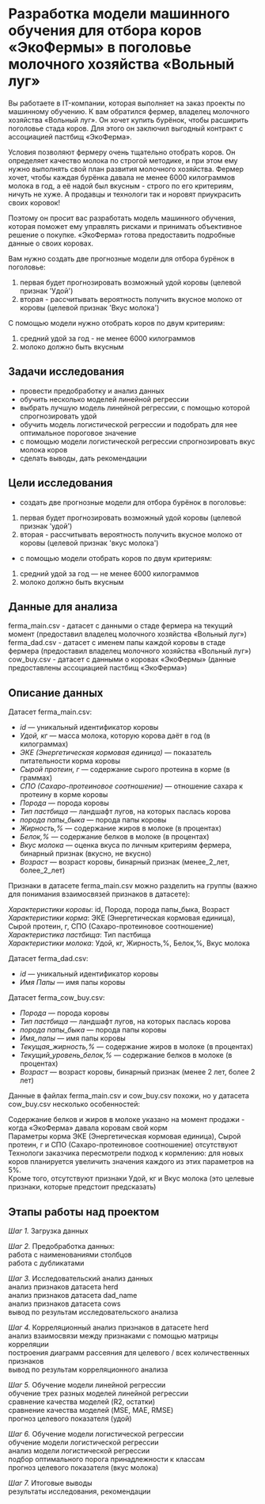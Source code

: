 # Разработка модели машинного обучения для отбора коров «ЭкоФермы» в поголовье молочного хозяйства «Вольный луг»

Вы работаете в IT-компании, которая выполняет на заказ проекты по машинному обучению. К вам обратился фермер, владелец молочного хозяйства «Вольный луг». Он хочет купить бурёнок, чтобы расширить поголовье стада коров. Для этого он заключил выгодный контракт с ассоциацией пастбищ «ЭкоФерма».

Условия позволяют фермеру очень тщательно отобрать коров. Он определяет качество молока по строгой методике, и при этом ему нужно выполнять свой план развития молочного хозяйства. Фермер хочет, чтобы каждая бурёнка давала не менее 6000 килограммов молока в год, а её надой был вкусным - строго по его критериям, ничуть не хуже. А продавцы и технологи так и норовят приукрасить своих коровок!

Поэтому он просит вас разработать модель машинного обучения, которая поможет ему управлять рисками и принимать объективное решение о покупке. «ЭкоФерма» готова предоставить подробные данные о своих коровах.

Вам нужно создать две прогнозные модели для отбора бурёнок в поголовье:

1. первая будет прогнозировать возможный удой коровы (целевой признак 'Удой')
2. вторая - рассчитывать вероятность получить вкусное молоко от коровы (целевой признак 'Вкус молока')

С помощью модели нужно отобрать коров по двум критериям:
1. средний удой за год - не менее 6000 килограммов
2. молоко должно быть вкусным

## Задачи исследования

* провести предобработку и анализ данных
* обучить несколько моделей линейной регрессии
* выбрать лучшую модель линейной регрессии, с помощью которой спрогнозировать удой
* обучить модель логистической регрессии и подобрать для нее оптимальное пороговое значение
* с помощью модели логистической регрессии спрогнозировать вкус молока коров
* сделать выводы, дать рекомендации

## Цели исследования

* создать две прогнозные модели для отбора бурёнок в поголовье:  
1. первая будет прогнозировать возможный удой коровы (целевой признак 'удой')  
2. вторая - рассчитывать вероятность получить вкусное молоко от коровы (целевой признак 'вкус молока')

* с помощью модели отобрать коров по двум критериям:  
1. средний удой за год — не менее 6000 килограммов  
2. молоко должно быть вкусным

## Данные для анализа

ferma_main.csv - датасет с данными о стаде фермера на текущий момент (предоставил владелец молочного хозяйства «Вольный луг»)
ferma_dad.csv - датасет с именем папы каждой коровы в стаде фермера (предоставил владелец молочного хозяйства «Вольный луг») 
cow_buy.csv - датасет с данными о коровах «ЭкоФермы» (данные предоставлены ассоциацией пастбищ «ЭкоФерма»)

## Описание данных

Датасет ferma_main.csv:

* *id* — уникальный идентификатор коровы
* *Удой, кг* — масса молока, которую корова даёт в год (в килограммах)
* *ЭКЕ (Энергетическая кормовая единица)* — показатель питательности корма коровы
* *Сырой протеин, г* — содержание сырого протеина в корме (в граммах)
* *СПО (Сахаро-протеиновое соотношение)* — отношение сахара к протеину в корме коровы
* *Порода* — порода коровы
* *Тип пастбища* — ландшафт лугов, на которых паслась корова
* *порода папы_быка* — порода папы коровы
* *Жирность,%* — содержание жиров в молоке (в процентах)
* *Белок,%* — содержание белков в молоке (в процентах)
* *Вкус молока* — оценка вкуса по личным критериям фермера, бинарный признак (вкусно, не вкусно)
* *Возраст* — возраст коровы, бинарный признак (менее_2_лет, более_2_лет)

Признаки в датасете ferma_main.csv можно разделить на группы (важно для понимания взаимосвязей признаков в датасете):

*Характеристики коровы*: id, Порода, порода папы_быка, Возраст  
*Характеристики корма*: ЭКЕ (Энергетическая кормовая единица), Сырой протеин, г, СПО (Сахаро-протеиновое соотношение)  
*Характеристика пастбища*: Тип пастбища  
*Характеристики молока*: Удой, кг, Жирность,%, Белок,%, Вкус молока  

Датасет ferma_dad.csv:
* *id* — уникальный идентификатор коровы
* *Имя Папы* — имя папы коровы

Датасет ferma_cow_buy.csv:

* *Порода* — порода коровы
* *Тип пастбища* — ландшафт лугов, на которых паслась корова
* *порода папы_быка* — порода папы коровы
* *Имя_папы* — имя папы коровы
* *Текущая_жирность,%* — содержание жиров в молоке (в процентах)
* *Текущий_уровень_белок,%* — содержание белков в молоке (в процентах)
* *Возраст* — возраст коровы, бинарный признак (менее 2 лет, более 2 лет)

Данные в файлах ferma_main.csv и cow_buy.csv похожи, но у датасета cow_buy.csv несколько особенностей:

Содержание белков и жиров в молоке указано на момент продажи - когда «ЭкоФерма» давала коровам свой корм  
Параметры корма ЭКЕ (Энергетическая кормовая единица), Сырой протеин, г и СПО (Сахаро-протеиновое соотношение) отсутствуют  
Технологи заказчика пересмотрели подход к кормлению: для новых коров планируется увеличить значения каждого из этих параметров на 5%.  
Кроме того, отсутствуют признаки Удой, кг и Вкус молока (это целевые признаки, которые предстоит предсказать)

## Этапы работы над проектом

*Шаг 1.* Загрузка данных

*Шаг 2.* Предобработка данных:  
работа с наименованиями столбцов  
работа с дубликатами

*Шаг 3.* Исследовательский анализ данных  
анализ признаков датасета herd  
анализ признаков датасета dad_name  
анализ признаков датасета cows  
вывод по результам исследовательского анализа

*Шаг 4.* Корреляционный анализ признаков в датасете herd  
анализ взаимосвязи между признаками с помощью матрицы корреляции  
построения диаграмм рассеяния для целевого / всех количественных признаков  
вывод по результам корреляционного анализа

*Шаг 5.* Обучение модели линейной регрессии  
обучение трех разных моделей линейной регрессии  
сравнение качества моделей (R2, остатки)  
сравнение качества моделей (MSE, MAE, RMSE)  
прогноз целевого показателя (удой)

*Шаг 6.* Обучение модели логистической регрессии  
обучение модели логистической регрессии  
анализ модели логистической регрессии  
подбор оптимального порога принадлежности к классам  
прогноз целевого показателя (вкус молока)

*Шаг 7.* Итоговые выводы  
результаты исследования, рекомендации
